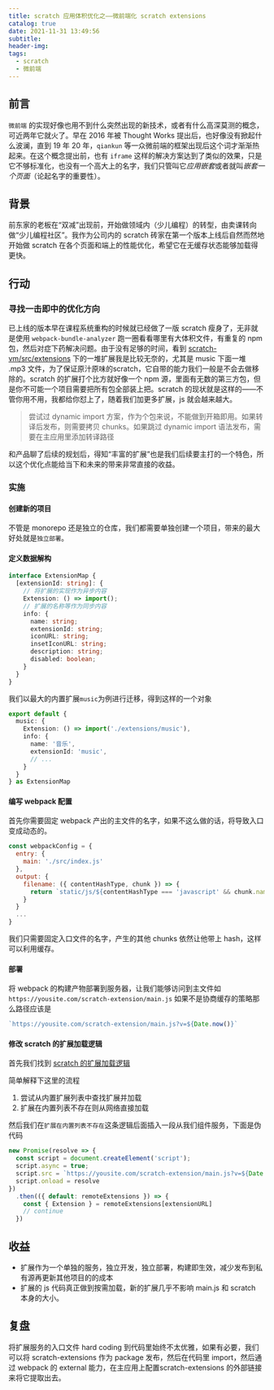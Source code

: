 ```yaml
---
title: scratch 应用体积优化之——微前端化 scratch extensions
catalog: true
date: 2021-11-31 13:49:56
subtitle:
header-img:
tags:
  - scratch
  - 微前端
---
```


## 前言
`微前端` 的实现好像也用不到什么突然出现的新技术，或者有什么高深莫测的概念，可近两年它就火了。早在 2016 年被 Thought Works 提出后，也好像没有掀起什么波澜，直到 19 年 20 年，`qiankun` 等一众微前端的框架出现后这个词才渐渐热起来。在这个概念提出前，也有 `iframe` 这样的解决方案达到了类似的效果，只是它不够标准化，也没有一个高大上的名字，我们只管叫它*应用嵌套*或者就叫*嵌套一个页面*（论起名字的重要性）。

## 背景
前东家的老板在“双减”出现前，开始做领域内（少儿编程）的转型，由卖课转向做“少儿编程社区”。我作为公司内的 scratch 砖家在第一个版本上线后自然而然地开始做 scratch 在各个页面和端上的性能优化，希望它在无缓存状态能够加载得更快。

## 行动
### 寻找一击即中的优化方向
已上线的版本早在课程系统重构的时候就已经做了一版 scratch 瘦身了，无非就是使用 `webpack-bundle-analyzer` 跑一圈看看哪里有大体积文件，有重复的 npm 包，然后对症下药解决问题。由于没有足够的时间，看到 [scratch-vm/src/extensions](https://github.com/LLK/scratch-vm/tree/develop/src/extensions) 下的一堆扩展我是比较无奈的，尤其是 music 下面一堆 .mp3 文件，为了保证原汁原味的scratch，它自带的能力我们一般是不会去做移除的。scratch 的扩展打个比方就好像一个 npm 源，里面有无数的第三方包，但是你不可能一个项目需要把所有包全部装上把。scratch 的现状就是这样的——不管你用不用，我都给你怼上了，随着我们加更多扩展，js 就会越来越大。

> 尝试过 dynamic import 方案，作为个包来说，不能做到开箱即用。如果转译后发布，则需要拷贝 chunks。如果跳过 dynamic import 语法发布，需要在主应用里添加转译路径

和产品聊了后续的规划后，得知“丰富的扩展”也是我们后续要主打的一个特色，所以这个优化点能给当下和未来的带来非常直接的收益。
### 实施
#### 创建新的项目
不管是 monorepo 还是独立的仓库，我们都需要单独创建一个项目，带来的最大好处就是`独立部署`。
#### 定义数据解构
```ts
interface ExtensionMap {
  [extensionId: string]: {
    // 将扩展的实现作为异步内容
    Extension: () => import();
    // 扩展的名称等作为同步内容
    info: {
      name: string;
      extensionId: string;
      iconURL: string;
      insetIconURL: string;
      description: string;
      disabled: boolean;
    }
  }
}
```
我们以最大的内置扩展`music`为例进行迁移，得到这样的一个对象
```ts
export default {
  music: {
    Extension: () => import('./extensions/music'),
    info: {
      name: '音乐',
      extensionId: 'music',
      // ...
    }
  }
} as ExtensionMap
```
#### 编写 webpack 配置
首先你需要固定 webpack 产出的主文件的名字，如果不这么做的话，将导致入口变成动态的。
```js
const webpackConfig = {
  entry: {
    main: './src/index.js'
  },
  output: {
    filename: ({ contentHashType, chunk }) => {
      return `static/js/${contentHashType === 'javascript' && chunk.name === 'main' ? '[name].js' : '[name].[contenthash:8].js'}`
    }
  }
  ...
}
```
我们只需要固定入口文件的名字，产生的其他 chunks 依然让他带上 hash，这样可以利用缓存。

#### 部署
将 webpack 的构建产物部署到服务器，让我们能够访问到主文件如 `https://yousite.com/scratch-extension/main.js`
如果不是协商缓存的策略那么路径应该是
```js
`https://yousite.com/scratch-extension/main.js?v=${Date.now()}`
```

#### 修改 scratch 的扩展加载逻辑
首先我们找到 [scratch 的扩展加载逻辑](https://github.com/LLK/scratch-vm/blob/980e65c01d8e828671d621446a172922a9eec15e/src/extension-support/extension-manager.js?_pjax=%23js-repo-pjax-container%2C%20div%5Bitemtype%3D%22http%3A%2F%2Fschema.org%2FSoftwareSourceCode%22%5D%20main%2C%20%5Bdata-pjax-container%5D#L142-L165)

简单解释下这里的流程
1. 尝试从内置扩展列表中查找扩展并加载
2. 扩展在内置列表不存在则从网络直接加载

然后我们在`扩展在内置列表不存在`这条逻辑后面插入一段从我们组件服务，下面是伪代码

```js
new Promise(resolve => {
  const script = document.createElement('script');
  script.async = true;
  script.src = `https://yousite.com/scratch-extension/main.js?v=${Date.now()}`
  script.onload = resolve
})
  .then(({ default: remoteExtensions }) => {
    const { Extension } = remoteExtensions[extensionURL]
    // continue
  })
```
## 收益
- 扩展作为一个单独的服务，独立开发，独立部署，构建即生效，减少发布到私有源再更新其他项目的的成本
- 扩展的 js 代码真正做到按需加载，新的扩展几乎不影响 main.js 和 scratch 本身的大小。

## 复盘
将扩展服务的入口文件 hard coding 到代码里始终不太优雅，如果有必要，我们可以将 scratch-extensions 作为 package 发布，然后在代码里 import，然后通过 webpack 的 external 能力，在主应用上配置scratch-extensions 的外部链接来将它提取出去。
